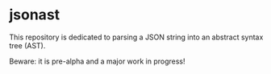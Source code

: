 # jsonast

This repository is dedicated to parsing a JSON string into an 
abstract syntax tree (AST).

Beware: it is pre-alpha and a major work in progress!
